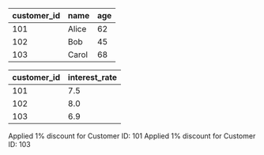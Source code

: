 | customer\_id | name  | age |
| ------------ | ----- | --- |
| 101          | Alice | 62  |
| 102          | Bob   | 45  |
| 103          | Carol | 68  |


| customer\_id | interest\_rate |
| ------------ | -------------- |
| 101          | 7.5            |
| 102          | 8.0            |
| 103          | 6.9            |


Applied 1% discount for Customer ID: 101
Applied 1% discount for Customer ID: 103
